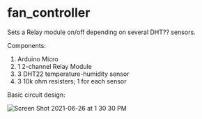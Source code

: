 # fan_controller
Sets a Relay module on/off depending on several DHT?? sensors.

Components:
1. Arduino Micro
2. 1 2-channel Relay Module
3. 3 DHT22 temperature-humidity sensor
4. 3 10k ohm resisters; 1 for each sensor



Basic circuit design:



![Screen Shot 2021-06-26 at 1 30 30 PM](https://user-images.githubusercontent.com/1148403/123522464-0fdaf600-d683-11eb-990d-deccf797e545.png)







